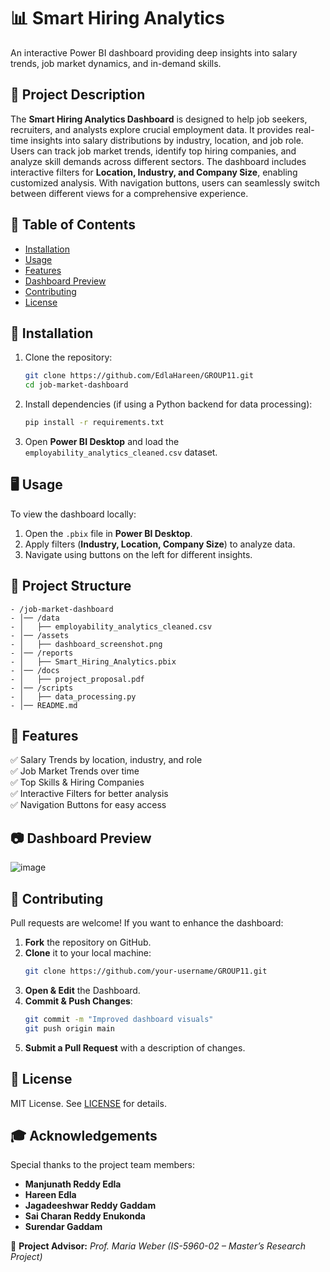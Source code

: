 # 📊 Smart Hiring Analytics

An interactive Power BI dashboard providing deep insights into salary trends, job market dynamics, and in-demand skills.

## 🚀 Project Description  
The **Smart Hiring Analytics Dashboard** is designed to help job seekers, recruiters, and analysts explore crucial employment data. It provides real-time insights into salary distributions by industry, location, and job role. Users can track job market trends, identify top hiring companies, and analyze skill demands across different sectors. The dashboard includes interactive filters for **Location, Industry, and Company Size**, enabling customized analysis. With navigation buttons, users can seamlessly switch between different views for a comprehensive experience.

## 📌 Table of Contents  
- [Installation](#installation)  
- [Usage](#usage)  
- [Features](#features)  
- [Dashboard Preview](#-dashboard-preview)  
- [Contributing](#contributing)  
- [License](#license)  

## 🔧 Installation  
1. Clone the repository:  
   ```bash
   git clone https://github.com/EdlaHareen/GROUP11.git  
   cd job-market-dashboard
   ```
2. Install dependencies (if using a Python backend for data processing):  
   ```bash
   pip install -r requirements.txt  
   ```
3. Open **Power BI Desktop** and load the `employability_analytics_cleaned.csv` dataset.

## 🖥️ Usage  
To view the dashboard locally:

1. Open the `.pbix` file in **Power BI Desktop**.
2. Apply filters (**Industry, Location, Company Size**) to analyze data.
3. Navigate using buttons on the left for different insights.

## 📂 Project Structure
```
- /job-market-dashboard  
- │── /data  
- │   ├── employability_analytics_cleaned.csv  
- │── /assets  
- │   ├── dashboard_screenshot.png  
- │── /reports  
- │   ├── Smart_Hiring_Analytics.pbix   
- │── /docs  
- │   ├── project_proposal.pdf  
- │── /scripts  
- │   ├── data_processing.py  
- │── README.md
```


## 🌟 Features  
✅ Salary Trends by location, industry, and role  
✅ Job Market Trends over time  
✅ Top Skills & Hiring Companies  
✅ Interactive Filters for better analysis  
✅ Navigation Buttons for easy access  

## 📷 Dashboard Preview  
![image](https://github.com/user-attachments/assets/0f79dea7-05f8-46f2-971f-2a8b5423fd07)


## 🤝 Contributing  
Pull requests are welcome! If you want to enhance the dashboard:

1. **Fork** the repository on GitHub.
2. **Clone** it to your local machine:
   ```bash
   git clone https://github.com/your-username/GROUP11.git
   ```
3. **Open & Edit** the Dashboard.
4. **Commit & Push Changes**:
   ```bash
   git commit -m "Improved dashboard visuals"
   git push origin main
   ```
5. **Submit a Pull Request** with a description of changes.

## 📜 License  
MIT License. See [LICENSE](LICENSE) for details.

## 🎓 Acknowledgements  
Special thanks to the project team members:

- **Manjunath Reddy Edla**  
- **Hareen Edla**  
- **Jagadeeshwar Reddy Gaddam**  
- **Sai Charan Reddy Enukonda**  
- **Surendar Gaddam**  

📘 **Project Advisor:** *Prof. Maria Weber (IS-5960-02 – Master’s Research Project)*  
